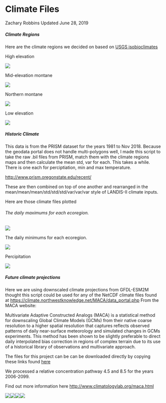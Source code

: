 Climate Files
================
Zachary Robbins
Updated June 28, 2019

##### Climate Regions

Here are the climate regions we decided on based on [USGS isobioclimates](https://rmgsc.cr.usgs.gov/ecosystems/datadownload.shtml)

High elevation

![](Climate_files/figure-markdown_github/unnamed-chunk-2-1.png)

Mid-elevation montane

![](Climate_files/figure-markdown_github/unnamed-chunk-3-1.png)

Northern montane

![](Climate_files/figure-markdown_github/unnamed-chunk-4-1.png)

Low elevation

![](Climate_files/figure-markdown_github/unnamed-chunk-5-1.png)

##### Historic Climate

This data is from the PRISM dataset for the years 1981 to Nov 2018. Because the geodata portal does not handle multi-polygons well, I made this script to take the raw .bil files from PRISM, match them with the climate regions maps and then calculate the mean std, var for each. This takes a while. There is one each for perciptiation, min and max temperature.

<http://www.prism.oregonstate.edu/recent/>

These are then combined on top of one another and rearranged in the mean/mean/mean/std/std/std/var/var/var style of LANDIS-II climate inputs.

Here are those climate files plotted

###### The daily maximums for each ecoregion.

![](Climate_files/figure-markdown_github/unnamed-chunk-8-1.png)

The daily minimums for each ecoregion.

![](Climate_files/figure-markdown_github/unnamed-chunk-9-1.png)

Percipitation

![](Climate_files/figure-markdown_github/unnamed-chunk-10-1.png)

##### Future climate projections

Here we are using downscaled climate projections from GFDL-ESM2M thought this script could be used for any of the NetCDF climate files found at <https://climate.northwestknowledge.net/MACA/data_portal.php> From the MACA website:

Multivariate Adaptive Constructed Analogs (MACA) is a statistical method for downscaling Global Climate Models (GCMs) from their native coarse resolution to a higher spatial resolution that captures reflects observed patterns of daily near-surface meteorology and simulated changes in GCMs experiments. This method has been shown to be slightly preferable to direct daily interpolated bias correction in regions of complex terrain due to its use of a historical library of observations and multivariate approach.

The files for this project can be can be downloaded directly by copying these links found [here](https://github.com/LANDIS-II-Foundation/Project-Southern-Appalachians-2018/blob/master/Parameterizing/Climate/Net_cdf_macav2livneh_Source.txt)

We processed a relative concentration pathway 4.5 and 8.5 for the years 2006-2099.

Find out more information here <http://www.climatologylab.org/maca.html>

![](Climate_files/figure-markdown_github/unnamed-chunk-13-1.png)![](Climate_files/figure-markdown_github/unnamed-chunk-13-2.png)![](Climate_files/figure-markdown_github/unnamed-chunk-13-3.png)![](Climate_files/figure-markdown_github/unnamed-chunk-13-4.png)
